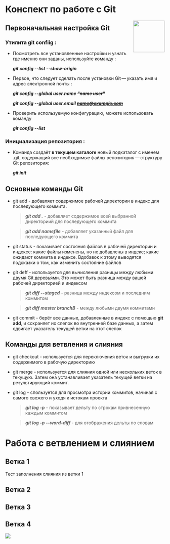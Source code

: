 # Конспект по работе с Git
<img align="right" src="https://cdn-icons.flaticon.com/png/512/4494/premium/4494748.png?token=exp=1657717570~hmac=ad225bdcda0f547bfe83ca0ac59b84a5" width="100"> 


## Первоначальная настройка Git
### Утилита git confiig :
 - Посмотреть все установленные настройки и узнать где именно они заданы, используйте команду :
      
      ***git config --list --show-origin***
- Первое, что следует сделать после установки Git — указать имя и адрес электронной почты :
     
     ***git config --global user.name ~~"name user"~~***

    ***git config --global user.email ~~name@example.com~~***


 - Проверить используемую конфигурацию, можете использовать команду
    
    ***git config --list***


### Инициализация репозитория :
- Команда создаёт __в текущем каталоге__ новый подкаталог с именем .git, содержащий все необходимые файлы репозитория — структуру Git репозитория:

    ***git init***

## Основные команды Git
 - git add - добавляет содержимое рабочей директории в индекс для последующего коммита.
    > ***git add .*** - добавляет содержимое всей выбранной директориий для последующего коммита

    > ***git add namefile*** - добавляет указанный файл для последующего коммита

- git status - показывает состояния файлов в рабочей директории и индексе: какие файлы изменены, но не добавлены в индекс; какие ожидают коммита в индексе. Вдобавок к этому выводятся подсказки о том, как изменить состояние файлов

- git deff - используется для вычисления разницы между любыми двумя Git деревьями. Это может быть разница между вашей рабочей директорией и индексом
    > ***git diff --staged*** - разница между индексом и последним коммитом

    > ***git diff master branchB*** - между любыми двумя коммитами

- git commit - берёт все данные, добавленные в индекс с помощью **git add**, и сохраняет их слепок во внутренней базе данных, а затем сдвигает указатель текущей ветки на этот слепок


## Команды для ветвления и слияния
- git checkout - используется для переключения веток и выгрузки их содержимого в рабочую директорию
- git merge - используется для слияния одной или нескольких веток в текущую. Затем она устанавливает указатель текущей ветки на результирующий коммит.
- git log - спользуется для просмотра истории коммитов, начиная с самого свежего и уходя к истокам проекта
    > ***git log -p*** - показывает дельту по строкам привнесенную каждым коммитом

    > ***git log -p --word-diff*** - для отображения дельты по словам
                                     

# Работа с ветвлением и слиянием

## Ветка 1
Тест заполнения слияния из ветки 1
## Ветка 2

## Ветка 3

## Ветка 4


![](https://i.gifer.com/1abF.gif)